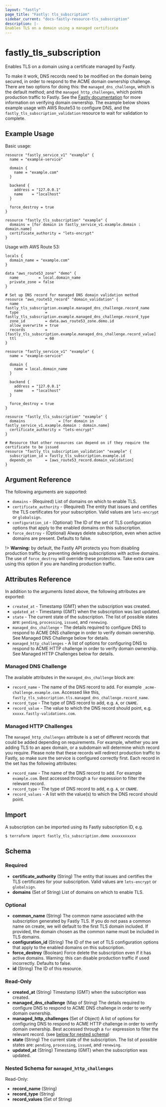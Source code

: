 ```yaml
---
layout: "fastly"
page_title: "Fastly: tls_subscription"
sidebar_current: "docs-fastly-resource-tls_subscription"
description: |-
Enables TLS on a domain using a managed certificate
---
```


# fastly_tls_subscription

Enables TLS on a domain using a certificate managed by Fastly.

To make it work, DNS records need to be modified on the domain being secured, in order to respond to the ACME domain ownership challenge.
There are two options for doing this: the `managed_dns_challenge`, which is the default method; and the `managed_http_challenges`, which points production traffic to Fastly.
See the [Fastly documentation](https://docs.fastly.com/en/guides/serving-https-traffic-using-fastly-managed-certificates#verifying-domain-ownership) for more information on verifying domain ownership.
The example below shows example usage with AWS Route53 to configure DNS, and the `fastly_tls_subscription_validation` resource to wait for validation to complete.

## Example Usage

Basic usage:

```hcl
resource "fastly_service_v1" "example" {
  name = "example-service"

  domain {
    name = "example.com"
  }

  backend {
    address = "127.0.0.1"
    name    = "localhost"
  }

  force_destroy = true
}

resource "fastly_tls_subscription" "example" {
  domains = [for domain in fastly_service_v1.example.domain : domain.name]
  certificate_authority = "lets-encrypt"
}
```

Usage with AWS Route 53:

```hcl
locals {
  domain_name = "example.com"
}

data "aws_route53_zone" "demo" {
  name         = local.domain_name
  private_zone = false
}

# Set up DNS record for managed DNS domain validation method
resource "aws_route53_record" "domain_validation" {
  name            = fastly_tls_subscription.example.managed_dns_challenge.record_name
  type            = fastly_tls_subscription.example.managed_dns_challenge.record_type
  zone_id         = data.aws_route53_zone.demo.id
  allow_overwrite = true
  records         = [fastly_tls_subscription.example.managed_dns_challenge.record_value]
  ttl             = 60
}

resource "fastly_service_v1" "example" {
  name = "example-service"

  domain {
    name = local.domain_name
  }

  backend {
    address = "127.0.0.1"
    name    = "localhost"
  }

  force_destroy = true
}

resource "fastly_tls_subscription" "example" {
  domains               = [for domain in fastly_service_v1.example.domain : domain.name]
  certificate_authority = "lets-encrypt"
}

# Resource that other resources can depend on if they require the certificate to be issued
resource "fastly_tls_subscription_validation" "example" {
  subscription_id = fastly_tls_subscription.example.id
  depends_on      = [aws_route53_record.domain_validation]
}
```

## Argument Reference

The following arguments are supported:

* `domains` - (Required) List of domains on which to enable TLS.
* `certificate_authority` - (Required) The entity that issues and certifies the TLS certificates for your subscription. Valid values are `lets-encrypt` or `globalsign`.
* `configuration_id` - (Optional) The ID of the set of TLS configuration options that apply to the enabled domains on this subscription.
* `force_destroy` - (Optional) Always delete subscription, even when active domains are present. Defaults to false.

!> **Warning:** by default, the Fastly API protects you from disabling production traffic by preventing deleting subscriptions with active domains. The use of `force_destroy` will override these protections. Take extra care using this option if you are handling production traffic.

## Attributes Reference

In addition to the arguments listed above, the following attributes are exported:

* `created_at` - Timestamp (GMT) when the subscription was created.
* `updated_at` - Timestamp (GMT) when the subscription was last updated.
* `state` - The current state of the subscription. The list of possible states are: `pending`, `processing`, `issued`, and `renewing`.
* `managed_dns_challenge` - The details required to configure DNS to respond to ACME DNS challenge in order to verify domain ownership. See Managed DNS Challenge below for details.
* `managed_http_challenges` - A list of options for configuring DNS to respond to ACME HTTP challenge in order to verify domain ownership. See Managed HTTP Challenges below for details.

### Managed DNS Challenge

The available attributes in the `managed_dns_challenge` block are:

* `record_name` - The name of the DNS record to add. For example `_acme-challenge.example.com`. Accessed like this, `fastly_tls_subscription.tls.managed_dns_challenge.record_name`.
* `record_type` - The type of DNS record to add, e.g. `A`, or `CNAME`.
* `record_value` - The value to which the DNS record should point, e.g. `xxxxx.fastly-validations.com`.

### Managed HTTP Challenges

The `managed_http_challenges` attribute is a set of different records that could be added depending on requirements.
For example, whether you are adding TLS to an apex domain, or a subdomain will determine which record you require.
Please note that these records will redirect production traffic to Fastly, so make sure the service is configured correctly first.
Each record in the set has the following attributes:

* `record_name` - The name of the DNS record to add. For example `example.com`. Best accessed through a `for` expression to filter the relevant record.
* `record_type` - The type of DNS record to add, e.g. `A`, or `CNAME`.
* `record_values` - A list with the value(s) to which the DNS record should point.

## Import

A subscription can be imported using its Fastly subscription ID, e.g.

```
$ terraform import fastly_tls_subscription.demo xxxxxxxxxxx
```
<!-- schema generated by tfplugindocs -->
## Schema

### Required

- **certificate_authority** (String) The entity that issues and certifies the TLS certificates for your subscription. Valid values are `lets-encrypt` or `globalsign`.
- **domains** (Set of String) List of domains on which to enable TLS.

### Optional

- **common_name** (String) The common name associated with the subscription generated by Fastly TLS. If you do not pass a common name on create, we will default to the first TLS domain included. If provided, the domain chosen as the common name must be included in TLS domains.
- **configuration_id** (String) The ID of the set of TLS configuration options that apply to the enabled domains on this subscription.
- **force_destroy** (Boolean) Force delete the subscription even if it has active domains. Warning: this can disable production traffic if used incorrectly. Defaults to false.
- **id** (String) The ID of this resource.

### Read-Only

- **created_at** (String) Timestamp (GMT) when the subscription was created.
- **managed_dns_challenge** (Map of String) The details required to configure DNS to respond to ACME DNS challenge in order to verify domain ownership.
- **managed_http_challenges** (Set of Object) A list of options for configuring DNS to respond to ACME HTTP challenge in order to verify domain ownership. Best accessed through a `for` expression to filter the relevant record. (see [below for nested schema](#nestedatt--managed_http_challenges))
- **state** (String) The current state of the subscription. The list of possible states are: `pending`, `processing`, `issued`, and `renewing`.
- **updated_at** (String) Timestamp (GMT) when the subscription was updated.

<a id="nestedatt--managed_http_challenges"></a>
### Nested Schema for `managed_http_challenges`

Read-Only:

- **record_name** (String)
- **record_type** (String)
- **record_values** (Set of String)
